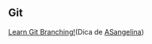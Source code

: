 ## Git


[Learn Git Branching!](https://learngitbranching.js.org/?locale=pt_BR)(Dica de [ASangelina](https://github.com/ASangelina))
